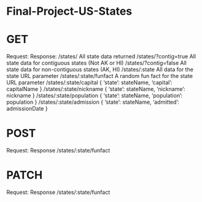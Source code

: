 # Final-Project-US-States

<h1>GET</h1>
Request: Response:
/states/ All state data returned
/states/?contig=true All state data for contiguous states (Not AK or HI)
/states/?contig=false All state data for non-contiguous states (AK, HI)
/states/:state All data for the state URL parameter
/states/:state/funfact A random fun fact for the state URL parameter
/states/:state/capital { ‘state’: stateName, ‘capital’: capitalName }
/states/:state/nickname { ‘state’: stateName, ‘nickname’: nickname }
/states/:state/population { ‘state’: stateName, ‘population’: population }
/states/:state/admission { ‘state’: stateName, ‘admitted’: admissionDate }


<h1>POST</h1>
Request: Response
/states/:state/funfact


<h1>PATCH</h1>
Request: Response
/states/:state/funfact 
